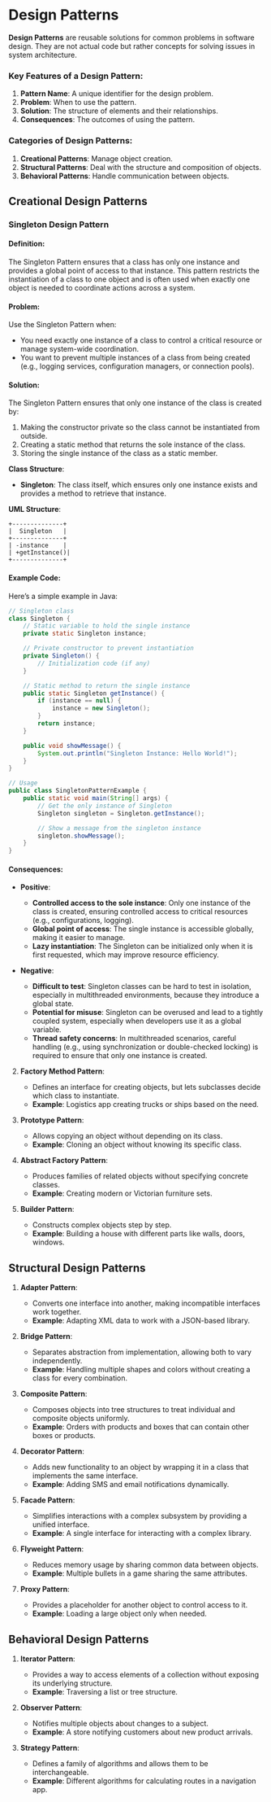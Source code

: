 # Design Patterns

**Design Patterns** are reusable solutions for common problems in software design. They are not actual code but rather concepts for solving issues in system architecture.

### Key Features of a Design Pattern:
1. **Pattern Name**: A unique identifier for the design problem.
2. **Problem**: When to use the pattern.
3. **Solution**: The structure of elements and their relationships.
4. **Consequences**: The outcomes of using the pattern.

### Categories of Design Patterns:
1. **Creational Patterns**: Manage object creation.
2. **Structural Patterns**: Deal with the structure and composition of objects.
3. **Behavioral Patterns**: Handle communication between objects.

## Creational Design Patterns
### **Singleton Design Pattern**

#### **Definition:**
The Singleton Pattern ensures that a class has only one instance and provides a global point of access to that instance. This pattern restricts the instantiation of a class to one object and is often used when exactly one object is needed to coordinate actions across a system.

#### **Problem:**
Use the Singleton Pattern when:
- You need exactly one instance of a class to control a critical resource or manage system-wide coordination.
- You want to prevent multiple instances of a class from being created (e.g., logging services, configuration managers, or connection pools).

#### **Solution:**
The Singleton Pattern ensures that only one instance of the class is created by:
1. Making the constructor private so the class cannot be instantiated from outside.
2. Creating a static method that returns the sole instance of the class.
3. Storing the single instance of the class as a static member.

**Class Structure**:
- **Singleton**: The class itself, which ensures only one instance exists and provides a method to retrieve that instance.

**UML Structure**:
```
+--------------+
|  Singleton   |
+--------------+
| -instance    |
| +getInstance()|
+--------------+
```

#### **Example Code:**
Here’s a simple example in Java:

```java
// Singleton class
class Singleton {
    // Static variable to hold the single instance
    private static Singleton instance;

    // Private constructor to prevent instantiation
    private Singleton() {
        // Initialization code (if any)
    }

    // Static method to return the single instance
    public static Singleton getInstance() {
        if (instance == null) {
            instance = new Singleton();
        }
        return instance;
    }

    public void showMessage() {
        System.out.println("Singleton Instance: Hello World!");
    }
}

// Usage
public class SingletonPatternExample {
    public static void main(String[] args) {
        // Get the only instance of Singleton
        Singleton singleton = Singleton.getInstance();

        // Show a message from the singleton instance
        singleton.showMessage();
    }
}
```

#### **Consequences:**

- **Positive**:
  - **Controlled access to the sole instance**: Only one instance of the class is created, ensuring controlled access to critical resources (e.g., configurations, logging).
  - **Global point of access**: The single instance is accessible globally, making it easier to manage.
  - **Lazy instantiation**: The Singleton can be initialized only when it is first requested, which may improve resource efficiency.

- **Negative**:
  - **Difficult to test**: Singleton classes can be hard to test in isolation, especially in multithreaded environments, because they introduce a global state.
  - **Potential for misuse**: Singleton can be overused and lead to a tightly coupled system, especially when developers use it as a global variable.
  - **Thread safety concerns**: In multithreaded scenarios, careful handling (e.g., using synchronization or double-checked locking) is required to ensure that only one instance is created.

2. **Factory Method Pattern**:
   - Defines an interface for creating objects, but lets subclasses decide which class to instantiate.
   - **Example**: Logistics app creating trucks or ships based on the need.

3. **Prototype Pattern**:
   - Allows copying an object without depending on its class.
   - **Example**: Cloning an object without knowing its specific class.

4. **Abstract Factory Pattern**:
   - Produces families of related objects without specifying concrete classes.
   - **Example**: Creating modern or Victorian furniture sets.

5. **Builder Pattern**:
   - Constructs complex objects step by step.
   - **Example**: Building a house with different parts like walls, doors, windows.

## Structural Design Patterns

1. **Adapter Pattern**:
   - Converts one interface into another, making incompatible interfaces work together.
   - **Example**: Adapting XML data to work with a JSON-based library.

2. **Bridge Pattern**:
   - Separates abstraction from implementation, allowing both to vary independently.
   - **Example**: Handling multiple shapes and colors without creating a class for every combination.

3. **Composite Pattern**:
   - Composes objects into tree structures to treat individual and composite objects uniformly.
   - **Example**: Orders with products and boxes that can contain other boxes or products.

4. **Decorator Pattern**:
   - Adds new functionality to an object by wrapping it in a class that implements the same interface.
   - **Example**: Adding SMS and email notifications dynamically.

5. **Facade Pattern**:
   - Simplifies interactions with a complex subsystem by providing a unified interface.
   - **Example**: A single interface for interacting with a complex library.

6. **Flyweight Pattern**:
   - Reduces memory usage by sharing common data between objects.
   - **Example**: Multiple bullets in a game sharing the same attributes.

7. **Proxy Pattern**:
   - Provides a placeholder for another object to control access to it.
   - **Example**: Loading a large object only when needed.

## Behavioral Design Patterns

1. **Iterator Pattern**:
   - Provides a way to access elements of a collection without exposing its underlying structure.
   - **Example**: Traversing a list or tree structure.

2. **Observer Pattern**:
   - Notifies multiple objects about changes to a subject.
   - **Example**: A store notifying customers about new product arrivals.

3. **Strategy Pattern**:
   - Defines a family of algorithms and allows them to be interchangeable.
   - **Example**: Different algorithms for calculating routes in a navigation app.
